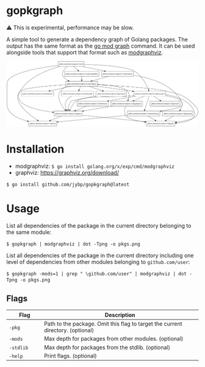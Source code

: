 # gopkgraph

⚠️ This is experimental, performance may be slow.

A simple tool to generate a dependency graph of Golang packages. 
The output has the same format as the [go mod graph](https://go.dev/ref/mod#go-mod-graph) command. It can be used alongside tools that support that format such as [modgraphviz](https://pkg.go.dev/golang.org/x/exp/cmd/modgraphviz).

![gopkgraph](docs/docker.png?raw=true)

# Installation

- modgraphviz: `$ go install golang.org/x/exp/cmd/modgraphviz`
- graphviz: https://graphviz.org/download/

```shell
$ go install github.com/jybp/gopkgraph@latest
```

# Usage

List all dependencies of the package in the current directory belonging to the same module:

```shell
$ gopkgraph | modgraphviz | dot -Tpng -o pkgs.png
```

List all dependencies of the package in the current directory including one level of dependencies from other modules belonging to `github.com/user`:

```shell
$ gopkgraph -mods=1 | grep " \github.com/user" | modgraphviz | dot -Tpng -o pkgs.png
```

## Flags

|&nbsp;&nbsp;&nbsp;&nbsp;&nbsp;&nbsp;&nbsp;Flag&nbsp;&nbsp;&nbsp;&nbsp;&nbsp;&nbsp;| Description |
| --- | --- |
| `-pkg` | Path to the package. Omit this flag to target the current directory. (optional) |
| `-mods` | Max depth for packages from other modules. (optional) |
| `-stdlib` | Max depth for packages from the stdlib. (optional) |
| `-help` | Print flags. (optional) |
